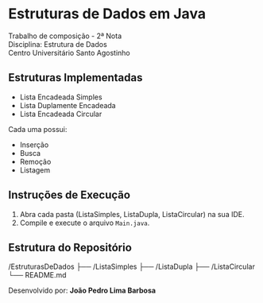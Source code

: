 # Estruturas de Dados em Java

Trabalho de composição - 2ª Nota  
Disciplina: Estrutura de Dados  
Centro Universitário Santo Agostinho

## Estruturas Implementadas

- Lista Encadeada Simples  
- Lista Duplamente Encadeada  
- Lista Encadeada Circular  

Cada uma possui:
- Inserção
- Busca
- Remoção
- Listagem

## Instruções de Execução
1. Abra cada pasta (ListaSimples, ListaDupla, ListaCircular) na sua IDE.
2. Compile e execute o arquivo `Main.java`.

## Estrutura do Repositório
/EstruturasDeDados
 ├── /ListaSimples
 ├── /ListaDupla
 ├── /ListaCircular
 └── README.md

Desenvolvido por: **João Pedro Lima Barbosa**
